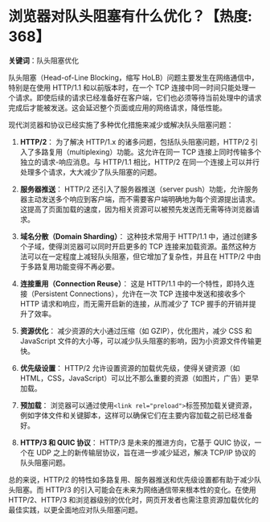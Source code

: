 # 浏览器对队头阻塞有什么优化？【热度: 368】

**关键词**：队头阻塞优化

队头阻塞（Head-of-Line Blocking，缩写 HoLB）问题主要发生在网络通信中，特别是在使用 HTTP/1.1 和以前版本时，在一个 TCP 连接中同一时间只能处理一个请求。即使后续的请求已经准备好在客户端，它们也必须等待当前处理中的请求完成后才能被发送。这会延迟整个页面或应用的网络请求，降低性能。

现代浏览器和协议已经实施了多种优化措施来减少或解决队头阻塞问题：

1. **HTTP/2**：
   为了解决 HTTP/1.x 的诸多问题，包括队头阻塞问题，HTTP/2 引入了多路复用（multiplexing）功能。这允许在同一 TCP 连接上同时传输多个独立的请求-响应消息。与 HTTP/1.1 相比，HTTP/2 在同一个连接上可以并行处理多个请求，大大减少了队头阻塞的问题。

2. **服务器推送**：
   HTTP/2 还引入了服务器推送（server push）功能，允许服务器主动发送多个响应到客户端，而不需要客户端明确地为每个资源提出请求。这提高了页面加载的速度，因为相关资源可以被预先发送而无需等待浏览器请求。

3. **域名分散（Domain Sharding）**：
   这种技术常用于 HTTP/1.1 中，通过创建多个子域，使得浏览器可以同时开启更多的 TCP 连接来加载资源。虽然这种方法可以在一定程度上减轻队头阻塞，但它增加了复杂性，并且在 HTTP/2 中由于多路复用功能变得不再必要。

4. **连接重用（Connection Reuse）**：
   这是 HTTP/1.1 中的一个特性，即持久连接（Persistent Connections），允许在一次 TCP 连接中发送和接收多个 HTTP 请求和响应，而无需开启新的连接，从而减少了 TCP 握手的开销并提升了效率。

5. **资源优化**：
   减少资源的大小通过压缩（如 GZIP），优化图片，减少 CSS 和 JavaScript 文件的大小等，可以减少队头阻塞的影响，因为小资源文件传输更快。

6. **优先级设置**：
   HTTP/2 允许设置资源的加载优先级，使得关键资源（如 HTML，CSS，JavaScript）可以比不那么重要的资源（如图片，广告）更早加载。

7. **预加载**：
   浏览器可以通过使用`<link rel="preload">`标签预加载关键资源，例如字体文件和关键脚本，这样可以确保它们在主要内容加载之前已经准备好。

8. **HTTP/3 和 QUIC 协议**：
   HTTP/3 是未来的推进方向，它基于 QUIC 协议，一个在 UDP 之上的新传输层协议，旨在进一步减少延迟，解决 TCP/IP 协议的队头阻塞问题。

总的来说，HTTP/2 的特性如多路复用、服务器推送和优先级设置都有助于减少队头阻塞。而 HTTP/3 的引入可能会在未来为网络通信带来根本性的变化。在使用 HTTP/2、HTTP/3 和浏览器级别的优化时，网页开发者也需注意资源加载优化的最佳实践，以更全面地应对队头阻塞问题。